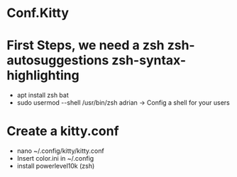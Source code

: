 # Conf.Kitty
# First Steps, we need a zsh zsh-autosuggestions zsh-syntax-highlighting
  -   apt install zsh bat
  -   sudo usermod --shell /usr/bin/zsh adrian -> Config a shell for your users

# Create a kitty.conf
  -  nano ~/.config/kitty/kitty.conf
  -  Insert color.ini in ~/.config
  -  install powerlevel10k (zsh) 
